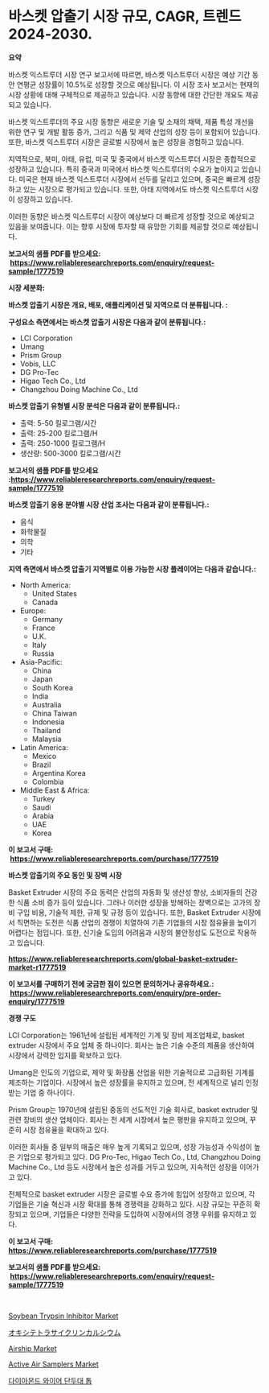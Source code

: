 <p><h1>바스켓 압출기 시장 규모, CAGR, 트렌드 2024-2030.</h1></p><p><strong>요약</strong></p>
<p><p>바스켓 익스트루더 시장 연구 보고서에 따르면, 바스켓 익스트루더 시장은 예상 기간 동안 연평균 성장률이 10.5%로 성장할 것으로 예상됩니다. 이 시장 조사 보고서는 현재의 시장 상황에 대해 구체적으로 제공하고 있습니다. 시장 동향에 대한 간단한 개요도 제공되고 있습니다.</p><p>바스켓 익스트루더의 주요 시장 동향은 새로운 기술 및 소재의 채택, 제품 특성 개선을 위한 연구 및 개발 활동 증가, 그리고 식품 및 제약 산업의 성장 등이 포함되어 있습니다. 또한, 바스켓 익스트루더 시장은 글로벌 시장에서 높은 성장을 경험하고 있습니다.</p><p>지역적으로, 북미, 아태, 유럽, 미국 및 중국에서 바스켓 익스트루더 시장은 종합적으로 성장하고 있습니다. 특히 중국과 미국에서 바스켓 익스트루더의 수요가 높아지고 있습니다. 미국은 현재 바스켓 익스트루더 시장에서 선두를 달리고 있으며, 중국은 빠르게 성장하고 있는 시장으로 평가되고 있습니다. 또한, 아태 지역에서도 바스켓 익스트루더 시장이 성장하고 있습니다.</p><p>이러한 동향은 바스켓 익스트루더 시장이 예상보다 더 빠르게 성장할 것으로 예상되고 있음을 보여줍니다. 이는 향후 시장에 투자할 때 유망한 기회를 제공할 것으로 예상됩니다.</p></p>
<p><strong>보고서의 샘플 PDF를 받으세요: &nbsp;<a href="https://www.reliableresearchreports.com/enquiry/request-sample/1777519">https://www.reliableresearchreports.com/enquiry/request-sample/1777519</a></strong></p>
<p><strong>시장 세분화:</strong></p>
<p><strong> 바스켓 압출기 시장은 개요, 배포, 애플리케이션 및 지역으로 더 분류됩니다. :</strong></p>
<p><strong>구성요소 측면에서는 바스켓 압출기 시장은 다음과 같이 분류됩니다.:</strong></p>
<p><ul><li>LCI Corporation</li><li>Umang</li><li>Prism Group</li><li>Vobis, LLC</li><li>DG Pro-Tec</li><li>Higao Tech Co., Ltd</li><li>Changzhou Doing Machine Co., Ltd</li></ul></p>
<p><strong> 바스켓 압출기 유형별 시장 분석은 다음과 같이 분류됩니다.:</strong></p>
<p><ul><li>출력: 5-50 킬로그램/시간</li><li>출력: 25-200 킬로그램/H</li><li>출력: 250-1000 킬로그램/H</li><li>생산량: 500-3000 킬로그램/시간</li></ul></p>
<p><strong>보고서의 샘플 PDF를 받으세요 :<a href="https://www.reliableresearchreports.com/enquiry/request-sample/1777519">https://www.reliableresearchreports.com/enquiry/request-sample/1777519</a></strong></p>
<p><strong> 바스켓 압출기 응용 분야별 시장 산업 조사는 다음과 같이 분류됩니다.:</strong></p>
<p><ul><li>음식</li><li>화학물질</li><li>의학</li><li>기타</li></ul></p>
<p><strong>지역 측면에서 바스켓 압출기 지역별로 이용 가능한 시장 플레이어는 다음과 같습니다.:</strong></p>
<p><ul>
    <li>
        North America:
        <ul>
            <li>United States</li>
            <li>Canada</li>
        </ul>
    </li>
    <li>
        Europe:
        <ul>
            <li>Germany</li>
            <li>France</li>
            <li>U.K.</li>
            <li>Italy</li>
            <li>Russia</li>
        </ul>
    </li>
    <li>
        Asia-Pacific:
        <ul>
            <li>China</li>
            <li>Japan</li>
            <li>South Korea</li>
            <li>India</li>
            <li>Australia</li>
            <li>China Taiwan</li>
            <li>Indonesia</li>
            <li>Thailand</li>
            <li>Malaysia</li>
        </ul>
    </li>
    <li>
        Latin America:
        <ul>
            <li>Mexico</li>
            <li>Brazil</li>
            <li>Argentina Korea</li>
            <li>Colombia</li>
        </ul>
    </li>
    <li>
        Middle East & Africa:
        <ul>
            <li>Turkey</li>
            <li>Saudi</li>
            <li>Arabia</li>
            <li>UAE</li>
            <li>Korea</li>
        </ul>
    </li>
    </ul></p>
<p><strong>이 보고서 구매: &nbsp;<a href="https://www.reliableresearchreports.com/purchase/1777519">https://www.reliableresearchreports.com/purchase/1777519</a></strong></p>
<p><strong>바스켓 압출기의 주요 동인 및 장벽 시장</strong></p>
<p><p>Basket Extruder 시장의 주요 동력은 산업의 자동화 및 생산성 향상, 소비자들의 건강한 식품 소비 증가 등이 있습니다. 그러나 이러한 성장을 방해하는 장벽으로는 고가의 장비 구입 비용, 기술적 제한, 규제 및 규정 등이 있습니다. 또한, Basket Extruder 시장에서 직면하는 도전은 식품 산업의 경쟁이 치열하여 기존 기업들의 시장 점유율을 높이기 어렵다는 점입니다. 또한, 신기술 도입의 어려움과 시장의 불안정성도 도전으로 작용하고 있습니다.</p></p>
<p><strong><a href="https://www.reliableresearchreports.com/global-basket-extruder-market-r1777519">https://www.reliableresearchreports.com/global-basket-extruder-market-r1777519</a></strong></p>
<p><strong>이 보고서를 구매하기 전에 궁금한 점이 있으면 문의하거나 공유하세요.: &nbsp;<a href="https://www.reliableresearchreports.com/enquiry/pre-order-enquiry/1777519">https://www.reliableresearchreports.com/enquiry/pre-order-enquiry/1777519</a></strong></p>
<p><strong>경쟁 구도</strong></p>
<p><p>LCI Corporation는 1961년에 설립된 세계적인 기계 및 장비 제조업체로, basket extruder 시장에서 주요 업체 중 하나이다. 회사는 높은 기술 수준의 제품을 생산하여 시장에서 강력한 입지를 확보하고 있다.</p><p>Umang은 인도의 기업으로, 제약 및 화장품 산업을 위한 기술적으로 고급화된 기계를 제조하는 기업이다. 시장에서 높은 성장률을 유지하고 있으며, 전 세계적으로 널리 인정받는 기업 중 하나이다.</p><p>Prism Group는 1970년에 설립된 중동의 선도적인 기술 회사로, basket extruder 및 관련 장비의 생산 업체이다. 회사는 전 세계 시장에서 높은 평판을 유지하고 있으며, 꾸준히 시장 점유율을 확대하고 있다.</p><p>이러한 회사들 중 일부의 매출은 매우 높게 기록되고 있으며, 성장 가능성과 수익성이 높은 기업으로 평가되고 있다. DG Pro-Tec, Higao Tech Co., Ltd, Changzhou Doing Machine Co., Ltd 등도 시장에서 높은 성과를 거두고 있으며, 지속적인 성장을 이어가고 있다.</p><p>전체적으로 basket extruder 시장은 글로벌 수요 증가에 힘입어 성장하고 있으며, 각 기업들은 기술 혁신과 시장 확대를 통해 경쟁력을 강화하고 있다. 시장 규모는 꾸준히 확장되고 있으며, 기업들은 다양한 전략을 도입하여 시장에서의 경쟁 우위를 유지하고 있다.</p></p>
<p><strong>이 보고서 구매: &nbsp; <a href="https://www.reliableresearchreports.com/purchase/1777519">https://www.reliableresearchreports.com/purchase/1777519</a></strong></p>
<p><strong>보고서의 샘플 PDF를 받으세요: &nbsp;<a href="https://www.reliableresearchreports.com/enquiry/request-sample/1777519">https://www.reliableresearchreports.com/enquiry/request-sample/1777519</a></strong><strong></strong></p>
<p>&nbsp;</p>
<p><p><a href="https://issuu.com/reportprime-2/docs/soybean-trypsin-inhibitor-market-size-2030.pptx">Soybean Trypsin Inhibitor Market</a></p><p><a href="https://github.com/cnnriuez22368/Market-Research-Report-List-1/blob/main/555003328603.md">オキシテトラサイクリンカルシウム</a></p><p><a href="https://github.com/Krish2023na/Market-Research-Report-List-4/blob/main/airship-market.md">Airship Market</a></p><p><a href="https://github.com/bmorecock/Market-Research-Report-List-2/blob/main/active-air-samplers-market.md">Active Air Samplers Market</a></p><p><a href="https://github.com/Skyleitney456456/Market-Research-Report-List-1/blob/main/510464026147.md">다이아몬드 와이어 단두대 톱</a></p></p>